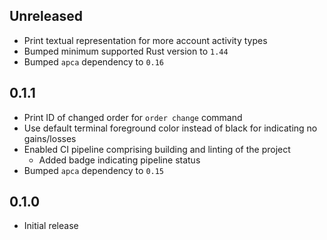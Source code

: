 Unreleased
----------
- Print textual representation for more account activity types
- Bumped minimum supported Rust version to `1.44`
- Bumped `apca` dependency to `0.16`


0.1.1
-----
- Print ID of changed order for `order change` command
- Use default terminal foreground color instead of black for indicating
  no gains/losses
- Enabled CI pipeline comprising building and linting of the project
  - Added badge indicating pipeline status
- Bumped `apca` dependency to `0.15`


0.1.0
-----
- Initial release
